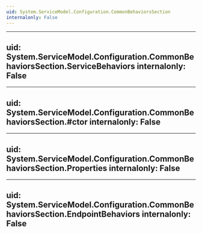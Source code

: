 ```yaml
---
uid: System.ServiceModel.Configuration.CommonBehaviorsSection
internalonly: False
---
```


---
uid: System.ServiceModel.Configuration.CommonBehaviorsSection.ServiceBehaviors
internalonly: False
---

---
uid: System.ServiceModel.Configuration.CommonBehaviorsSection.#ctor
internalonly: False
---

---
uid: System.ServiceModel.Configuration.CommonBehaviorsSection.Properties
internalonly: False
---

---
uid: System.ServiceModel.Configuration.CommonBehaviorsSection.EndpointBehaviors
internalonly: False
---
